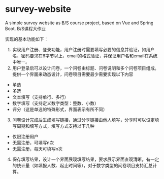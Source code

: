 # survey-website
A simple survey website as B/S course project, based on Vue and Spring Boot.
B/S课程大作业

实现的基本功能如下：
1.	实现用户注册、登录功能，用户注册时需要填写必要的信息并验证，如用户名、密码要求在6字节以上，email的格式验证，并保证用户名和email在系统中唯一。
2.	用户登录后可以设计问卷，一个问卷由标题、问卷说明和多个问卷项目组成，提供一个界面来动态设计，问卷项目需要最少需要实现以下内容
-	单选
-	多选
-	文本填写（支持单行、多行）
-	数字填写（支持定义数字类型：整数、小数）
-	评分（这是单选的特殊形式，界面表示有所不同）
3.	问卷设计完成后生成填写链接，通过分享链接由他人填写，分享时可以设定填写周期和填写方式，填写方式支持以下几种
- 仅限注册用户
-	无需注册，可填写n次
-	无需注册，每天可填写n次
4.	保存填写结果，设计一个界面展现填写结果，要求展示界面直观清晰，有一定的统计量（如填报人数、起止时间等），对于数字类型的问卷项目支持汇总计算。
